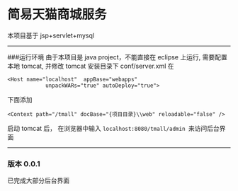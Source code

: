 # 简易天猫商城服务
本项目基于 jsp+servlet+mysql
***
###运行环境
由于本项目是 java project，不能直接在 eclipse 上运行, 需要配置本地 tomcat, 并修改 tomcat 安装目录下 conf/server.xml
在
```
<Host name="localhost"  appBase="webapps"
            unpackWARs="true" autoDeploy="true">
```
下面添加
```
<Context path="/tmall" docBase="{项目目录}\\web" reloadable="false" />
```
启动 tomcat 后， 在浏览器中输入 ``localhost:8080/tmall/admin ``来访问后台界面
***
### 版本 0.0.1
已完成大部分后台界面